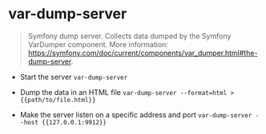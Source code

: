 # var-dump-server
> Symfony dump server.
> Collects data dumped by the Symfony VarDumper component.
> More information: <https://symfony.com/doc/current/components/var_dumper.html#the-dump-server>.

- Start the server
`var-dump-server`

- Dump the data in an HTML file
`var-dump-server --format=html > {{path/to/file.html}}`

- Make the server listen on a specific address and port
`var-dump-server --host {{127.0.0.1:9912}}`
